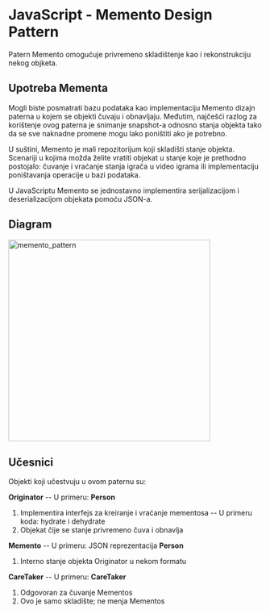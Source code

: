 # JavaScript - Memento Design Pattern

Patern Memento omogućuje privremeno skladištenje kao i rekonstrukciju nekog objketa.

## Upotreba Mementa

Mogli biste posmatrati bazu podataka kao implementaciju Memento dizajn paterna u kojem se objekti čuvaju i obnavljaju. Međutim, najčešći razlog za korištenje ovog paterna je snimanje snapshot-a odnosno stanja objekta tako da se sve naknadne promene mogu lako poništiti ako je potrebno.

U suštini, Memento je mali repozitorijum koji skladišti stanje objekta. Scenariji u kojima možda želite vratiti objekat u stanje koje je prethodno postojalo: čuvanje i vraćanje stanja igrača u video igrama ili implementaciju poništavanja operacije u bazi podataka.

U JavaScriptu Memento se jednostavno implementira serijalizacijom i deserializacijom objekata pomoću JSON-a.

## Diagram

<img width="400" alt="memento_pattern" src="https://user-images.githubusercontent.com/21141150/208949214-8f4916c8-81db-4ef6-a1ba-2387e6cc0fa7.png">

## Učesnici

Objekti koji učestvuju u ovom paternu su:

**Originator** -- U primeru: **Person**
1. Implementira interfejs za kreiranje i vraćanje mementosa
 -- U primeru koda: hydrate i dehydrate
2. Objekat čije se stanje privremeno čuva i obnavlja

**Memento** -- U primeru: JSON reprezentacija **Person**
1. Interno stanje objekta Originator u nekom formatu

**CareTaker** -- U primeru: **CareTaker**
1. Odgovoran za čuvanje Mementos
2. Ovo je samo skladište; ne menja Mementos

